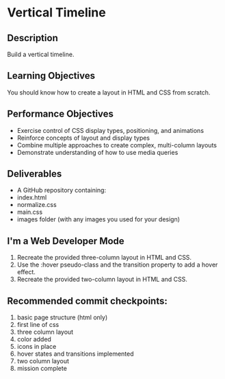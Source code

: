 # Vertical Timeline
## Description
Build a vertical timeline.

## Learning Objectives
You should know how to create a layout in HTML and CSS from scratch.

## Performance Objectives
- Exercise control of CSS display types, positioning, and animations
- Reinforce concepts of layout and display types
- Combine multiple approaches to create complex, multi-column layouts
- Demonstrate understanding of how to use media queries
## Deliverables
- A GitHub repository containing:
- index.html
- normalize.css
- main.css
- images folder (with any images you used for your design)

## I'm a Web Developer Mode
1. Recreate the provided three-column layout in HTML and CSS.
2. Use the :hover pseudo-class and the transition property to add a hover effect.
3. Recreate the provided two-column layout in HTML and CSS.

## Recommended commit checkpoints:
1. basic page structure (html only)
2. first line of css
3. three column layout
4. color added
5. icons in place
6. hover states and transitions implemented
7. two column layout
8. mission complete
